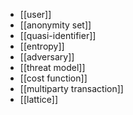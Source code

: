 - [[user]]
- [[anonymity set]]
- [[quasi-identifier]]
- [[entropy]]
- [[adversary]]
- [[threat model]]
- [[cost function]]
- [[multiparty transaction]]
- [[lattice]]